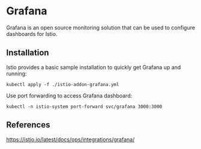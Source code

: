 # Grafana

Grafana is an open source monitoring solution that can be used to configure dashboards for Istio.

## Installation

Istio provides a basic sample installation to quickly get Grafana up and running:
```
kubectl apply -f ./istio-addon-grafana.yml
```

Use port forwarding to access Grafana dashboard:
```
kubectl -n istio-system port-forward svc/grafana 3000:3000
```

## References

https://istio.io/latest/docs/ops/integrations/grafana/
